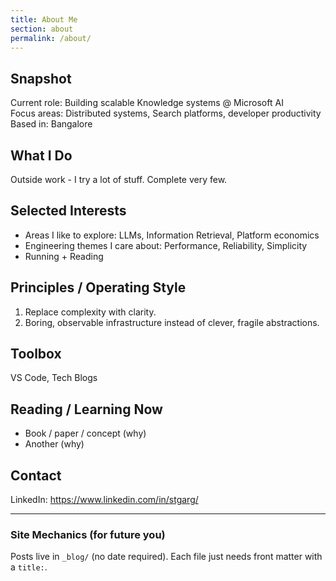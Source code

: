 ```yaml
---
title: About Me
section: about
permalink: /about/
---
```


## Snapshot
Current role: Building scalable Knowledge systems @ Microsoft AI  
Focus areas: Distributed systems, Search platforms, developer productivity  
Based in: Bangalore

## What I Do
Outside work - I try a lot of stuff. Complete very few.

## Selected Interests
- Areas I like to explore: LLMs, Information Retrieval, Platform economics
- Engineering themes I care about: Performance, Reliability, Simplicity
- Running + Reading

## Principles / Operating Style
1. Replace complexity with clarity.
2. Boring, observable infrastructure instead of clever, fragile abstractions.

## Toolbox
VS Code, Tech Blogs

## Reading / Learning Now
- Book / paper / concept (why)
- Another (why)

## Contact
LinkedIn: https://www.linkedin.com/in/stgarg/

---
### Site Mechanics (for future you)
Posts live in `_blog/` (no date required). Each file just needs front matter with a `title:`.
